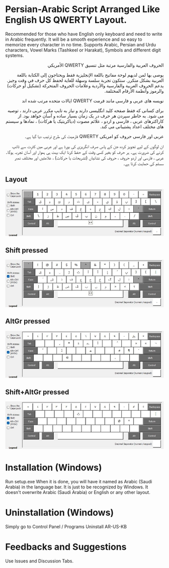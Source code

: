 # Persian-Arabic Script Arranged Like English US QWERTY Layout.
Recommended for those who have English only keyboard and need to write in Arabic frequently. It will be a smooth experience and so easy to memorize every character in no time.
Supports Arabic, Persian and Urdu characters, Vowel Marks (Tashkeel or Harakat), Symbols and different digit systems.
 
<span dir="rtl" align="right">

الحروف العربية والفارسية مرتبة مثل تنسيق QWERTY الأمريكي

يوصى بها لمن لديهم لوحة مفاتيح باللغة الإنجليزية فقط ويحتاجون إلى الكتابة باللغة العربية بشكل متكرر. ستكون تجربة سلسة وسهلة للغاية لحفظ كل حرف في وقت وجيز.
يدعم الحروف العربية والفارسية والأردية وعلامات الحروف المتحركة (تشكيل أو حركات) والرموز وأنظمة الأرقام المختلفة.

نویسه های عربی و فارسی مانند فرمت QWERTY ایالات متحده مرتب شده اند

برای کسانی که فقط صفحه کلید انگلیسی دارند و نیاز به تایپ مکرر عربی دارند ، توصیه می شود. به خاطر سپردن هر حرف در یک زمان بسیار ساده و آسان خواهد بود. از کاراکترهای عربی ، فارسی و اردو ، علائم مصوت (دیاکریتیک یا هرکات) ، نمادها و سیستم های مختلف اعداد پشتیبانی می کند.
  
عربی اور فارسی حروف کو امریکی QWERTY فارمیٹ کی طرح ترتیب دیا گیا ہے۔

ان لوگوں کے لیے تجویز کردہ جن کے پاس صرف انگریزی کی بورڈ ہے اور عربی میں کثرت سے ٹائپ کرنے کی ضرورت ہے۔ ہر حرف کو بغیر کسی وقت کے حفظ کرنا ایک بہت ہی ہموار اور آسان تجربہ ہوگا۔ عربی ، فارسی اور اردو حروف ، حروف کی نشانیاں (تشریحات یا حرکات) ، علامتیں اور مختلف نمبر سسٹم کی حمایت کرتا ہے۔</span>

</span>

## Layout
![ar-us-kb-layout](https://github.com/adamlahbib/ar-us-kb/blob/main/Images/_AR-US-KB.jpg?raw=true)

## Shift pressed
![ar-us-kb-layout-shft](https://github.com/adamlahbib/ar-us-kb/blob/main/Images/_AR-US-KBShft.jpg?raw=true)

## AltGr pressed
![ar-us-kb-layout-altgr](https://github.com/adamlahbib/ar-us-kb/blob/main/Images/_AR-US-KBAltGr.jpg?raw=true)

## Shift+AltGr pressed
![ar-us-kb-layout-shftaltgr](https://github.com/adamlahbib/ar-us-kb/blob/main/Images/_AR-US-KBShftAltGr.jpg?raw=true)

# Installation (Windows)
Run setup.exe
When it is done, you will have it named as Arabic (Saudi Arabia) in the language bar. It is just to be recognized by Windows. It doesn't overwrite Arabic (Saudi Arabia) or English or any other layout.

# Uninstallation (Windows)
Simply go to Control Panel / Programs
Uninstall AR-US-KB

# Feedbacks and Suggestions
Use Issues and Discussion Tabs.
